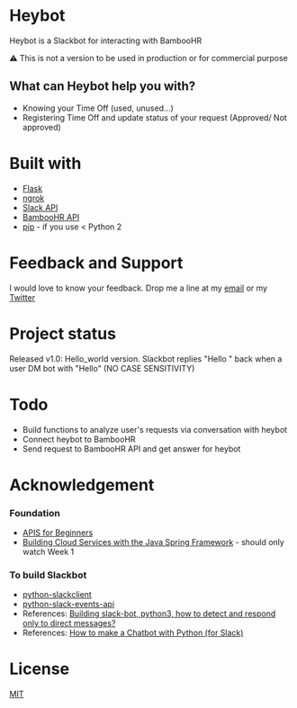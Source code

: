 <h1>Heybot</h1>
<p>Heybot is a Slackbot for interacting with BambooHR</p>
<p>⚠️ This is not a version to be used in production or for commercial purpose</p>
<h2>What can Heybot help you with?</h2>
<ul>
  <li>Knowing your Time Off (used, unused...)</li>
  <li>Registering Time Off and update status of your request (Approved/ Not approved)</li>
</ul>

<h1>Built with</h1>
<ul>
  <li><a href="https://flask.palletsprojects.com/en/1.1.x/installation/#python-version">Flask</a></li>
  <li><a href="https://ngrok.com//">ngrok</a></li>
  <li><a href="https://api.slack.com/">Slack API</a></li>
  <li><a href="https://documentation.bamboohr.com/docs">BambooHR API</a></li>
  <li><a href="https://pip.pypa.io/en/stable/installing/">pip</a> - if you use < Python 2</li>
</ul>

<h1>Feedback and Support</h1>
<p>I would love to know your feedback. Drop me a line at my <a href="mailto:phoebe.ngsyd@gmail.com" >email</a> or my <a href="https://twitter.com/PhoebeNgg">Twitter</a></p>

<h1>Project status</h1>
<p>Released v1.0: Hello_world version. Slackbot replies "Hello <user>" back when a user DM bot with "Hello" (NO CASE SENSITIVITY)</p>

<h1>Todo</h1>
<ul>
  <li>Build functions to analyze user's requests via conversation with heybot</li>
  <li>Connect heybot to BambooHR</li>
  <li>Send request to BambooHR API and get answer for heybot</li>
</ul>

<h1>Acknowledgement</h1>
<h3>Foundation</h3>
<ul>
  <li><a href="https://www.freecodecamp.org/news/apis-for-beginners-full-course/">APIS for Beginners</a></li>
  <li><a href="https://www.coursera.org/learn/cloud-services-java-spring-framework/home/week/1">Building Cloud Services with the Java Spring Framework</a> - should only watch Week 1</li>
</ul>
<h3>To build Slackbot</h3>
<ul>
  <li><a href="https://github.com/slackapi/python-slackclient/tree/main/tutorial">python-slackclient</a></li>
  <li><a href="https://github.com/slackapi/python-slack-events-api">python-slack-events-api</a></li>
  <li>References: <a href="https://www.reddit.com/r/Slack/comments/dx9993/building_slackbot_python3_how_to_detect_and/">Building slack-bot, python3, how to detect and respond only to direct messages?</a></li>
  <li>References: <a href="https://medium.com/@nidhog/how-to-make-a-chatbot-on-slack-with-python-82015517f19c">How to make a Chatbot with Python (for Slack)</a></li>
</ul>

<h1>License</h1>
<a href="https://choosealicense.com/licenses/mit/">MIT</a>
